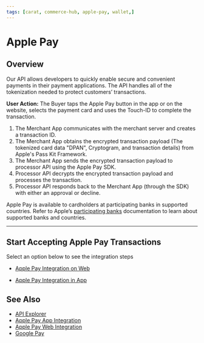 ```yaml
---
tags: [carat, commerce-hub, apple-pay, wallet,]
---
```


# Apple Pay

## Overview
Our API allows developers to quickly enable secure and convenient payments in their payment applications. The API handles all of the tokenization needed to protect customers’ transactions.

**User Action:** The Buyer taps the Apple Pay button in the app or on the website, selects the payment card and uses the Touch-ID to complete the transaction.
1. The Merchant App communicates with the merchant server and creates a transaction ID.
2. The Merchant App obtains the encrypted transaction payload (The tokenized card data "DPAN", Cryptogram, and transaction details) from Apple's Pass Kit Framework.
3. The Merchant App sends the encrypted transaction payload to processor API using the Apple Pay SDK.
4. Processor API decrypts the encrypted transaction payload and processes the transaction.
5. Processor API responds back to the Merchant App (through the SDK) with either an approval or decline.

Apple Pay is available to cardholders at participating banks in supported countries. Refer to Apple’s [participating banks](https://support.apple.com/en-us/HT204916) documentation to learn about supported banks and countries.

---

## Start Accepting Apple Pay Transactions

Select an option below to see the integration steps

- [Apple Pay Integration on Web](Apple-Pay-Web.md)

- [Apple Pay Integration in App](Apple-Pay-App.md)

## See Also

- [API Explorer](url)
- [Apple Pay App Integration](Apple-Pay-App.md)
- [Apple Pay Web Integration](Apple-Pay-Web.md)
- [Google Pay](../Google-Pay/Google-Pay.md)